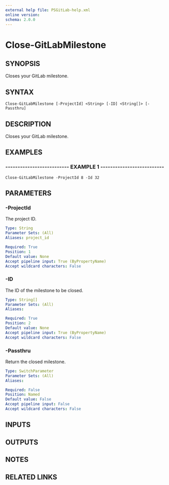 ```yaml
---
external help file: PSGitLab-help.xml
online version: 
schema: 2.0.0
---
```


# Close-GitLabMilestone

## SYNOPSIS
Closes your GitLab milestone.

## SYNTAX

```
Close-GitLabMilestone [-ProjectId] <String> [-ID] <String[]> [-Passthru]
```

## DESCRIPTION
Closes your GitLab milestone.

## EXAMPLES

### -------------------------- EXAMPLE 1 --------------------------
```
Close-GitLabMilestone -ProjectId 8 -Id 32
```

## PARAMETERS

### -ProjectId
The project ID.

```yaml
Type: String
Parameter Sets: (All)
Aliases: project_id

Required: True
Position: 1
Default value: None
Accept pipeline input: True (ByPropertyName)
Accept wildcard characters: False
```

### -ID
The ID of the milestone to be closed.

```yaml
Type: String[]
Parameter Sets: (All)
Aliases: 

Required: True
Position: 2
Default value: None
Accept pipeline input: True (ByPropertyName)
Accept wildcard characters: False
```

### -Passthru
Return the closed milestone.

```yaml
Type: SwitchParameter
Parameter Sets: (All)
Aliases: 

Required: False
Position: Named
Default value: False
Accept pipeline input: False
Accept wildcard characters: False
```

## INPUTS

## OUTPUTS

## NOTES

## RELATED LINKS

